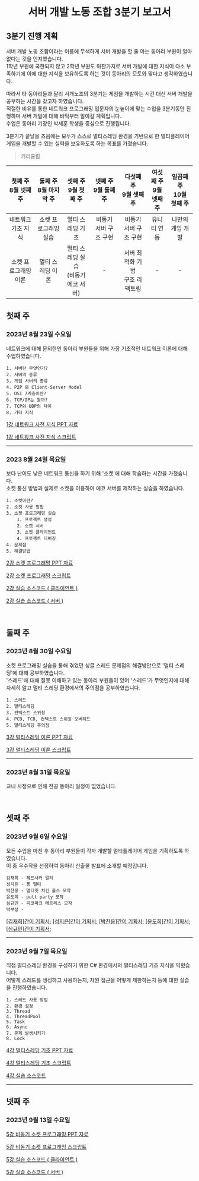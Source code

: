 # <center> **서버 개발 노동 조합 3분기 보고서** </center>

## 3분기 진행 계획
서버 개발 노동 조합이라는 이름에 무색하게 서버 개발을 할 줄 아는 동아리 부원이 얼마 없다는 것을 인지했습니다.<br/>
1학년 부원에 국한되지 않고 2학년 부원도 마찬가지로 서버 개발에 대한 지식이 다소 부족하기에 이에 대한 지식을 보유하도록 하는 것이 동아리의 모토와 맞다고 생각하였습니다.

따라서 타 동아리들과 달리 서개노조의 3분기는 게임을 개발하는 시간 대신 서버 개발을 공부하는 시간을 갖고자 하였습니다.<br/>
적절한 비유를 통한 네트워크 프로그래밍 입문자의 눈높이에 맞는 수업을 3분기동안 진행하며 서버 개발에 대해 바닥부터 알아갈 계획입니다.<br/>
수업은 동아리 기장인 박세훈 학생을 중심으로 진행됩니다.

3분기가 끝날을 즈음에는 모두가 스스로 멀티스레딩 환경을 기반으로 한 멀티플레이어 게임을 개발할 수 있는 실력을 보유하도록 하는 목표를 가졌습니다.

> 커리큘럼
 
|첫째 주<br/>8월 넷째 주|둘째 주<br/>8월 마지막 주|셋째 주<br/>9월 첫째 주|넷째 주<br/>9월 둘째 주|다섯째 주<br/>9월 셋째 주|여섯째 주<br/>9월 넷째 주|일곱째 주<br/>10월 첫째 주|
|:-:|:-:|:-:|:-:|:-:|:-:|:-:|
|네트워크 기초 지식|소켓 프로그래밍 실습|멀티 스레딩 기초|비동기 서버 구조 구현|비동기 서버 구조 구현|유니티 연동|나만의 게임 개발|
|소켓 프로그래밍 이론|멀티 스레딩 이론|멀티 스레딩 실습<br/>(비동기 에코 서버)|-|서버 최적화 기법<br/>구조 리펙토링|-|-|

## 첫째 주
### 2023년 8월 23일 수요일
네트워크에 대해 문외한인 동아리 부원들을 위해 가장 기초적인 네트워크 이론에 대해 수업하였습니다.

```
1. 서버란 무엇인가?
2. 서버의 종류
3. 게임 서버의 종류
4. P2P 와 Client-Server Model
5. OSI 7계층이란?
6. TCP/IP는 뭘까?
7. TCP와 UDP의 차이
8. 기타 지식
```

[1강 네트워크 사전 지식 PPT 자료](./PT/1강%20네트워크%20사전%20지식.pdf)

[1강 네트워크 사전 지식 스크립트](./PT/1강%20네트워크%20사전%20지식.md)

<hr/>

### 2023 8월 24일 목요일
보다 난이도 낮은 네트워크 통신을 하기 위해 '소켓'에 대해 학습하는 시간을 가졌습니다.<br/>
소켓 통신 방법과 실제로 소켓을 이용하여 에코 서버를 제작하는 실습을 하였습니다.

```
1. 소켓이란?
2. 소켓 사용 방법
3. 소켓 프로그래밍 실습
    1. 프로젝트 생성
    2. 소켓 서버
    3. 소켓 클라이언트
    4. 프로젝트 디버깅
4. 문제점
5. 해결방법
```

[2강 소켓 프로그래밍 PPT 자료](./PT/2강%20소켓%20프로그래밍.pdf)

[2강 소켓 프로그래밍 스크립트](./PT/2강%20소켓%20프로그래밍.md)

[2강 실습 소스코드 ( 클라이언트 )](./SocketProgramming/Client/Program.cs)

[2강 실습 소스코드 ( 서버 )](./SocketProgramming/Server/Program.cs)

<br/>

## 둘째 주
### 2023년 8월 30일 수요일
소켓 프로그래밍 실습을 통해 겪었던 싱글 스레드 문제점의 해결방안으로 '멀티 스레딩'에 대해 공부하였습니다.<br/>
'스레드'에 대해 잘못 이해하고 있는 동아리 부원들이 있어 '스레드'가 무엇인지에 대해 자세히 알고 멀티 스레딩 환경에서의 주의점을 공부하였습니다.

```
1. 스레드
2. 멀티스레딩
3. 컨텍스트 스위칭
4. PCB, TCB, 컨텍스트 스위칭 오버헤드
5. 멀티스레딩 주의점
```

[3강 멀티스레딩 이론 PPT 자료](./PT/3강%20멀티스레딩%20이론.pdf)

[3강 멀티스레딩 이론 스크립트](./PT/3강%20멀티스레딩%20이론.md)

<hr/>

### 2023년 8월 31일 목요일
교내 사정으로 인해 전공 동아리 일정이 없었습니다.

<br/>

## 셋째 주
### 2023년 9월 6일 수요일
모든 수업을 마친 후 동아리 부원들이 각자 개발할 멀티플레이어 게임을 기획하도록 하였습니다.<br/>
이 중 우수작을 선정하여 동아리 산출물 발표에 소개할 예정입니다.
```
김재희 - 헤드사커 멀티
성지은 - 퐁 멀티
박찬웅 - 얼티밋 치킨 홀스 모작
윤도희 - putt party 모작
심규민 - 피코파크 테트리스 모작
박부성 - 
```

[\[김재희\]간이 기획서](./ProjectDocuments/Jaehee);
[\[성지은\]간이 기획서](./ProjectDocuments/Jieun);
[\[박찬웅\]간이 기획서](./ProjectDocuments/Chanwoong);
[\[윤도희\]간이 기획서](./ProjectDocuments/Dohee);
[\[심규민\]간이 기획서](./ProjectDocuments/Gyumin);

<hr/>

### 2023년 9월 7일 목요일
직접 멀티스레딩 환경을 구성하기 위한 C# 환경에서의 멀티스레딩 기초 지식을 익혔습니다.<br/>
어떻게 스레드를 생성하고 사용하는지, 자원 접근을 어떻게 제한하는지 등에 대한 실습을 진행하였습니다.

```
1. 스레드 사용 방법
2. 환경 설정
3. Thread
4. ThreadPool
5. Task
6. Async
7. 문제 발생시키기
8. Lock
```

[4강 멀티스레딩 기초 PPT 자료](./PT/4강%20멀티스레딩%20기초.pdf)

[4강 멀티스레딩 기초 스크립트](./PT/4강%20멀티스레딩%20기초.md)

[4강 실습 소스코드](./Threading/Thread/Program.cs)

<hr/>

## 넷째 주

### 2023년 9월 13일 수요일


[5강 비동기 소켓 프로그래밍 PPT 자료](./PT/5강%20비동기%20소켓%20프로그래밍.pdf)

[5강 비동기 소켓 프로그래밍 스크립트](./PT/5강%20비동기%20소켓%20프로그래밍.md)

[5강 실습 소스코드 ( 클라이언트 )](./AsyncEchoServer/Client/Connector.cs)

[5강 실습 소스코드 ( 서버 )](./AsyncEchoServer/Server/Listener.cs)
